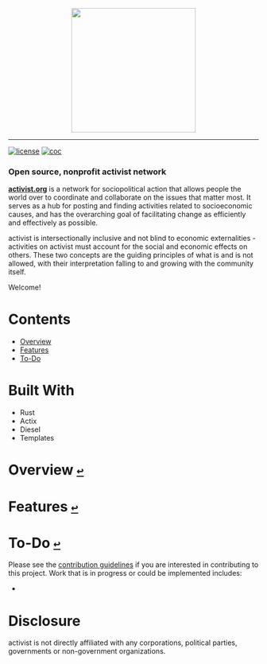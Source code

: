 <div align="center">
  <a href="https://github.com/andrewtavis/activist"><img src="https://github.com/andrewtavis/activist/blob/main/resources/activist_logo.png" width=250 height=250></a>
</div>

--------------------------------------

[![license](https://img.shields.io/github/license/andrewtavis/activist.svg)](https://github.com/andrewtavis/activist/blob/main/LICENSE.txt)
[![coc](https://img.shields.io/badge/coc-Contributor%20Covenant-ff69b4.svg)](https://github.com/andrewtavis/activist/blob/main/.github/CODE_OF_CONDUCT.md)

### Open source, nonprofit activist network

[**activist.org**](http://activist.org/) is a network for sociopolitical action that allows people the world over to coordinate and collaborate on the issues that matter most. It serves as a hub for posting and finding activities related to socioeconomic causes, and has the overarching goal of facilitating change as efficiently and effectively as possible.

activist is intersectionally inclusive and not blind to economic externalities - activities on activist must account for the social and economic effects on others. These two concepts are the guiding principles of what is and is not allowed, with their interpretation falling to and growing with the community itself.

Welcome!

# **Contents**<a id="contents"></a>
 <!-- no toc -->
- [Overview](#overview)
- [Features](#features)
- [To-Do](#to-do)

# Built With
- Rust
- Actix
- Diesel
- Templates

# Overview [`↩`](#contents) <a id="overview"></a>


# Features [`↩`](#contents) <a id="features"></a>


# To-Do [`↩`](#contents) <a id="to-do"></a>

Please see the [contribution guidelines](https://github.com/andrewtavis/activist/blob/main/.github/CONTRIBUTING.md) if you are interested in contributing to this project. Work that is in progress or could be implemented includes:

-

# Disclosure

activist is not directly affiliated with any corporations, political parties, governments or non-government organizations.
